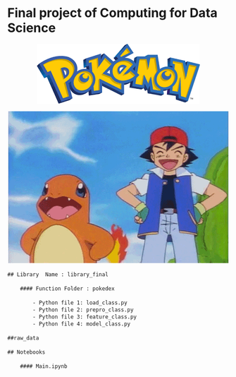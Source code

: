 # Final project of Computing for Data Science

<p align="center">
  <a href="https://pokemondb.net/pokedex/all/">
    <img src="https://github.com/ruimaciell/CDS_final_pokemon/blob/main/pokemon.png" alt="Header">
  </a>
</p>

<p align="center">
  <img src="https://github.com/ruimaciell/CDS_final_pokemon/blob/main/charmander.gif" alt="charmander">
</p>



    ## Library  Name : library_final

        #### Function Folder : pokedex

            - Python file 1: load_class.py
            - Python file 2: prepro_class.py
            - Python file 3: feature_class.py
            - Python file 4: model_class.py

    ##raw_data

    ## Notebooks  

        #### Main.ipynb